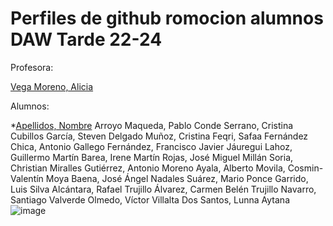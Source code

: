 
# Perfiles de github romocion alumnos DAW Tarde 22-24
Profesora:

[Vega Moreno, Alicia](https://github.com/AVegMor)

Alumnos:

*[Apellidos, Nombre](https://github.com/username)
Arroyo Maqueda, Pablo
Conde Serrano, Cristina
Cubillos García, Steven
Delgado Muñoz, Cristina
Feqri, Safaa
Fernández Chica, Antonio
Gallego Fernández, Francisco Javier
Jáuregui Lahoz, Guillermo
Martín Barea, Irene
Martín Rojas, José Miguel
Millán Soria, Christian
Miralles Gutiérrez, Antonio
Moreno Ayala, Alberto
Movila, Cosmin-Valentín
Moya Baena, José Ángel
Nadales Suárez, Mario
Ponce Garrido, Luis
Silva Alcántara, Rafael
Trujillo Álvarez, Carmen Belén
Trujillo Navarro, Santiago
Valverde Olmedo, Víctor
Villalta Dos Santos, Lunna Aytana
![image](https://github.com/AVegMor/github-alumnos-daw-tarde-22-24/assets/144597519/28ac3524-9818-4fcc-8895-57ee6f97a097)




